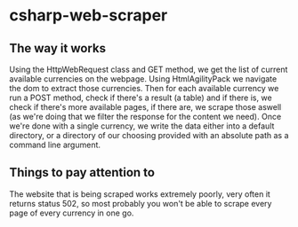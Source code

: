 # csharp-web-scraper

## The way it works
Using the HttpWebRequest class and GET method, we get the list of current available currencies on the webpage.
Using HtmlAgilityPack we navigate the dom to extract those currencies. Then for each available currency we run a POST method, check if there's a result (a table) and if there is, we check if there's more available pages, if there are, we scrape those aswell (as we're doing that we filter the response for the content we need). Once we're done with a single currency, we write the data either into a default directory, or a directory of our choosing provided with an absolute path as a command line argument.

## Things to pay attention to
The website that is being scraped works extremely poorly, very often it returns status 502, so most probably you won't be able to scrape every page of every currency in one go.